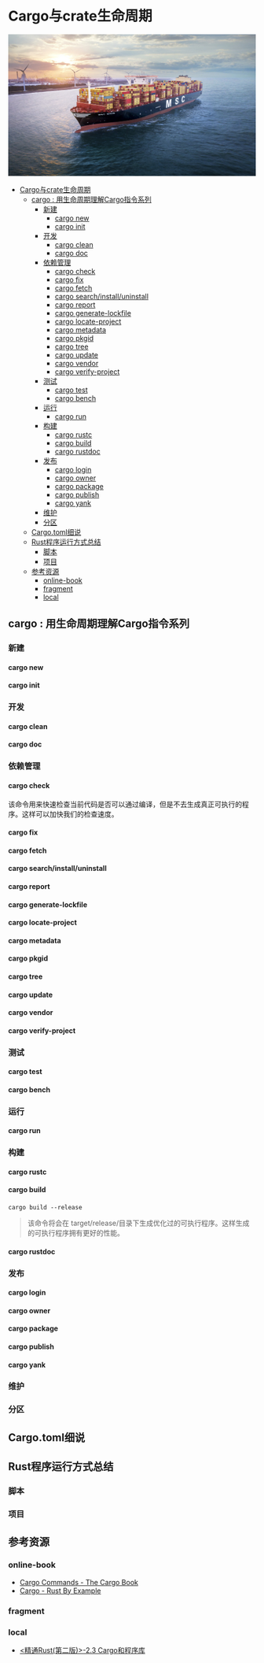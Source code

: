 # Cargo与crate生命周期

![cargo_ship](https://raw.githubusercontent.com/KuanHsiaoKuo/writing_materials/main/imgs/cargo_ship.jpeg)

<!--ts-->

* [Cargo与crate生命周期](#cargo与crate生命周期)
    * [cargo : 用生命周期理解Cargo指令系列](#cargo--用生命周期理解cargo指令系列)
        * [新建](#新建)
            * [cargo new](#cargo-new)
            * [cargo init](#cargo-init)
        * [开发](#开发)
            * [cargo clean](#cargo-clean)
            * [cargo doc](#cargo-doc)
        * [依赖管理](#依赖管理)
            * [cargo check](#cargo-check)
            * [cargo fix](#cargo-fix)
            * [cargo fetch](#cargo-fetch)
            * [cargo search/install/uninstall](#cargo-searchinstalluninstall)
            * [cargo report](#cargo-report)
            * [cargo generate-lockfile](#cargo-generate-lockfile)
            * [cargo locate-project](#cargo-locate-project)
            * [cargo metadata](#cargo-metadata)
            * [cargo pkgid](#cargo-pkgid)
            * [cargo tree](#cargo-tree)
            * [cargo update](#cargo-update)
            * [cargo vendor](#cargo-vendor)
            * [cargo verify-project](#cargo-verify-project)
        * [测试](#测试)
            * [cargo test](#cargo-test)
            * [cargo bench](#cargo-bench)
        * [运行](#运行)
            * [cargo run](#cargo-run)
        * [构建](#构建)
            * [cargo rustc](#cargo-rustc)
            * [cargo build](#cargo-build)
            * [cargo rustdoc](#cargo-rustdoc)
        * [发布](#发布)
            * [cargo login](#cargo-login)
            * [cargo owner](#cargo-owner)
            * [cargo package](#cargo-package)
            * [cargo publish](#cargo-publish)
            * [cargo yank](#cargo-yank)
        * [维护](#维护)
        * [分区](#分区)
    * [Cargo.toml细说](#cargotoml细说)
    * [Rust程序运行方式总结](#rust程序运行方式总结)
        * [脚本](#脚本)
        * [项目](#项目)
    * [参考资源](#参考资源)
        * [online-book](#online-book)
        * [fragment](#fragment)
        * [local](#local)

<!-- Created by https://github.com/ekalinin/github-markdown-toc -->
<!-- Added by: kuanhsiaokuo, at: Sun Jul  3 00:03:50 CST 2022 -->

<!--te-->

## cargo <cmd>: 用生命周期理解Cargo指令系列

### 新建

#### cargo new

#### cargo init

### 开发

#### cargo clean

#### cargo doc

### 依赖管理

#### cargo check

该命令用来快速检查当前代码是否可以通过编译，但是不去生成真正可执行的程序。这样可以加快我们的检查速度。

#### cargo fix

#### cargo fetch

#### cargo search/install/uninstall

#### cargo report

#### cargo generate-lockfile

#### cargo locate-project

#### cargo metadata

#### cargo pkgid

#### cargo tree

#### cargo update

#### cargo vendor

#### cargo verify-project

### 测试

#### cargo test

#### cargo bench

### 运行

#### cargo run

### 构建

#### cargo rustc

#### cargo build

```shell
cargo build --release
```

> 该命令将会在 target/release/目录下生成优化过的可执行程序。这样生成的可执行程序拥有更好的性能。

#### cargo rustdoc

### 发布

#### cargo login

#### cargo owner

#### cargo package

#### cargo publish

#### cargo yank

### 维护

### 分区

## Cargo.toml细说

## Rust程序运行方式总结

### 脚本

### 项目

## 参考资源

### online-book

- [Cargo Commands - The Cargo Book](https://doc.rust-lang.org/cargo/commands/index.html)
- [Cargo - Rust By Example](https://doc.rust-lang.org/stable/rust-by-example/cargo.html)

### fragment

### local

- [<精通Rust(第二版)>-2.3 Cargo和程序库](marginnote3app://note/607C0511-4592-4F59-A8C0-AD8017A503FE)
